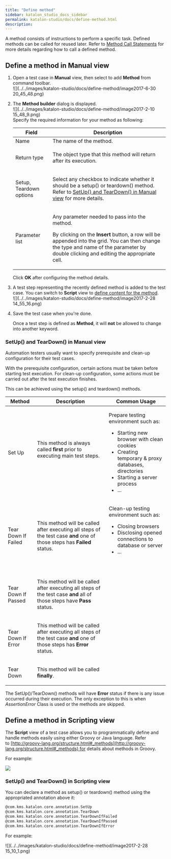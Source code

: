 ```yaml
---
title: "Define method" 
sidebar: katalon_studio_docs_sidebar
permalink: katalon-studio/docs/define-method.html 
description: 
---
```

A method consists of instructions to perform a specific task. Defined methods can be called for reused later. Refer to [Method Call Statements](/display/KD/Method+Call+Statements) for more details regarding how to call a defined method.

Define a method in Manual view
------------------------------

1.  Open a test case in **Manual** view, then select to add **Method** from command toolbar.  
    ![](../../images/katalon-studio/docs/define-method/image2017-6-30 20_45_48.png)  
      
    
2.  The **Method builder** dialog is displayed.   
    ![](../../images/katalon-studio/docs/define-method/image2017-2-10 15_48_9.png)  
    Specify the required information for your method as following:
    
    <table><thead><tr><th>Field</th><th>Description</th></tr></thead><tbody><tr><td>Name</td><td>The name of the method.</td></tr><tr><td>Return type</td><td><div class="content-wrapper"><p>The object type that this method will return after its execution.</p></div></td></tr><tr><td>Setup, Teardown options</td><td><p>Select any checkbox to indicate whether it should be a setup() or teardown() method. Refer to <a href="#Definemethod-SetUp()andTearDown()inManualview">SetUp() and TearDown() in Manual view</a> for more details.</p></td></tr><tr><td>Parameter list</td><td><p>Any parameter needed to pass into the method.</p><p>By clicking on the <strong>Insert</strong> button, a row will be appended into the grid. You can then change the type and name of the parameter by double clicking and editing the appropriate cell.</p></td></tr></tbody></table>
    
    Click **OK** after configuring the method details.
    
3.  A test step representing the recently defined method is added to the test case. You can switch to **Script** view to [define content for the method](https://docs.katalon.com/display/KD/Define+method#Definemethod-DefineamethodinScriptingview).  
    ![](../../images/katalon-studio/docs/define-method/image2017-2-28 14_55_16.png)  
      
    
4.  Save the test case when you're done.
    
    Once a test step is defined as **Method**, it will **not** be allowed to change into another keyword.
    

### SetUp() and TearDown() in Manual view

Automation testers usually want to specify prerequisite and clean-up configuration for their test cases.

With the prerequisite configuration, certain actions must be taken before starting test execution. For clean-up configuration, some actions must be carried out after the test execution finishes.

This can be achieved using the setup() and teardown() methods. 

<table><thead><tr><th>Method</th><th>Description</th><th>Common Usage</th></tr></thead><tbody><tr><td><p>Set Up</p></td><td><p>This method is always called <strong>first</strong> prior to executing main test steps.<br><br></p></td><td><p>Prepare testing environment such as:</p><ul><li>Starting new browser with clean cookies</li><li>Creating temporary &amp; proxy databases, directories</li><li>Starting a server process</li><li>...</li></ul></td></tr><tr><td><p>Tear Down If Failed</p></td><td><p>This method will be called after executing all steps of the test case <strong>and</strong><span> one of those steps has <strong>Failed</strong> status.</span></p></td><td><p>Clean-up testing environment such as:</p><ul><li>Closing browsers</li><li>Disclosing opened connections to database or server</li><li>...</li></ul><p>&nbsp;</p></td></tr><tr><td><p>Tear Down If Passed</p></td><td><p><span><span>This method will be called after executing all steps of the test case <strong>and</strong></span><span> all of those steps have <strong>Pass</strong> status.</span></span></p></td></tr><tr><td><p>Tear Down If Error</p></td><td><p><span>This method will be called after executing all steps of the test case </span><strong>and</strong><span> one of those steps has <strong>Error</strong> status.</span></p></td></tr><tr><td><p>Tear Down</p></td><td><p>This method will be called <strong>finally</strong>.</p></td></tr></tbody></table>

The SetUp()/TearDown() methods will have **Error** status if there is any issue occurred during their execution. The only exception to this is when _AssertionError_ Class is used or the methods are skipped.

Define a method in Scripting view
---------------------------------

The **Script** view of a test case allows you to programmatically define and handle methods easily using either Groovy or Java language. Refer to [http://groovy-lang.org/structure.html#_methods](http://groovy-lang.org/structure.html#_methods) for details about methods in Groovy.

For example:

![](../../images/katalon-studio/docs/define-method/1.png)

### SetUp() and TearDown() in Scripting view

You can declare a method as setup() or teardown() method using the appropriated annotation above it:

```groovy
@com.kms.katalon.core.annotation.SetUp
@com.kms.katalon.core.annotation.TearDown
@com.kms.katalon.core.annotation.TearDownIfFailed
@com.kms.katalon.core.annotation.TearDownIfPassed
@com.kms.katalon.core.annotation.TearDownIfError
```

For example:

![](../../images/katalon-studio/docs/define-method/image2017-2-28 15_10_1.png)